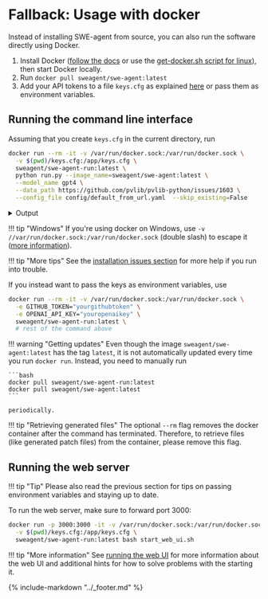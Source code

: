 # Fallback: Usage with docker

Instead of installing SWE-agent from source, you can also run the software directly using Docker.

1. Install Docker ([follow the docs](https://github.com/docker/docker-install) or use the [get-docker.sh script for linux](https://github.com/docker/docker-install)), then start Docker locally.
2. Run `docker pull sweagent/swe-agent:latest`
3. Add your API tokens to a file `keys.cfg` as explained [here](keys.md) or pass them as
   environment variables.

## Running the command line interface

Assuming that you create `keys.cfg` in the current directory, run

```bash
docker run --rm -it -v /var/run/docker.sock:/var/run/docker.sock \
  -v $(pwd)/keys.cfg:/app/keys.cfg \
  sweagent/swe-agent-run:latest \
  python run.py --image_name=sweagent/swe-agent:latest \
  --model_name gpt4 \
  --data_path https://github.com/pvlib/pvlib-python/issues/1603 \
  --config_file config/default_from_url.yaml  --skip_existing=False
```

<details>
<summary>Output</summary>

```json
--8<-- "docs/usage/cl_tutorial_cmd_1_output.log"
```
</details>

!!! tip "Windows"
    If you're using docker on Windows, use `-v //var/run/docker.sock:/var/run/docker.sock`
    (double slash) to escape it ([more information](https://stackoverflow.com/a/47229180/)).

!!! tip "More tips"
    See the [installation issues section](tips.md) for more help if you run into
    trouble.

If you instead want to pass the keys as environment variables, use

```bash
docker run --rm -it -v /var/run/docker.sock:/var/run/docker.sock \
  -e GITHUB_TOKEN="yourgithubtoken" \
  -e OPENAI_API_KEY="youropenaikey" \
  sweagent/swe-agent-run:latest \
  # rest of the command above
```

!!! warning "Getting updates"
    Even though the image `sweagent/swe-agent:latest` has the tag `latest`,
    it is not automatically updated every time you run `docker run`. Instead,
    you need to manually run

    ```bash
    docker pull sweagent/swe-agent-run:latest
    docker pull sweagent/swe-agent:latest
    ```

    periodically.

!!! tip "Retrieving generated files"
    The optional `--rm` flag removes the docker container after the command has terminated.
    Therefore, to retrieve files (like generated patch files) from the container, please
    remove this flag.

## Running the web server

!!! tip "Tip"
    Please also read the previous section for tips on passing environment variables
    and staying up to date.

To run the web server, make sure to forward port 3000:

```bash
docker run -p 3000:3000 -it -v /var/run/docker.sock:/var/run/docker.sock \
  -v $(pwd)/keys.cfg:/app/keys.cfg \
  sweagent/swe-agent-run:latest bash start_web_ui.sh
```

!!! tip "More information"
    See [running the web UI](../usage/web_ui.md) for more information about the
    web UI and additional hints for how to solve problems with the starting it.

{% include-markdown "../_footer.md" %}
